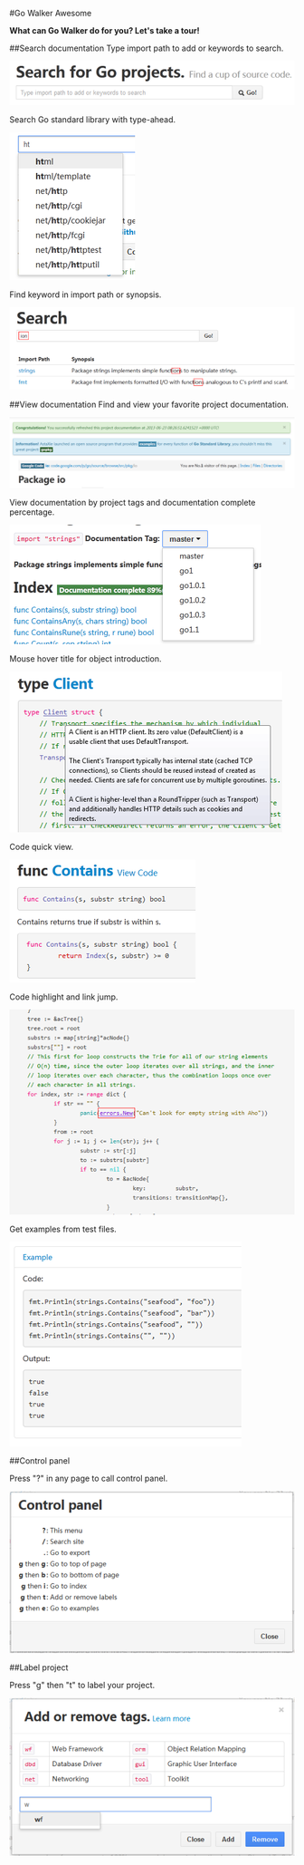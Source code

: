 #Go Walker Awesome

**What can Go Walker do for you? Let's take a tour!**

##Search documentation
Type import path to add or keywords to search.

![](images/searchdoc.png?raw=true)

Search Go standard library with type-ahead.

![](images/type-ahead.png?raw=true)

Find keyword in import path or synopsis.

![](images/findresult.png?raw=true)

##View documentation
Find and view your favorite project documentation.

![](images/viewdoc.png?raw=true)

View documentation by project tags and documentation complete percentage.

![](images/doctag.png?raw=true)

Mouse hover title for object introduction.

![](images/title.png?raw=true)

Code quick view.

![](images/codeview.png?raw=true)

Code highlight and link jump.

![](images/linkjump.png?raw=true)

Get examples from test files.

![](images/example.png?raw=true)

##Control panel

Press "?" in any page to call control panel.

![](images/controlpanel.png?raw=true)

##Label project

Press "g" then "t" to label your project.

![](images/label.png?raw=true)